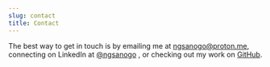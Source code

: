 ```yaml
---
slug: contact
title: Contact
---
```


The best way to get in touch is by emailing me at [ngsanogo@proton.me](ngsanogo@proton.me), connecting on LinkedIn at [@ngsanogo](https://www.linkedin.com/in/ngsanogo/) , or checking out my work on [GitHub](https://github.com/ngsanogo).
